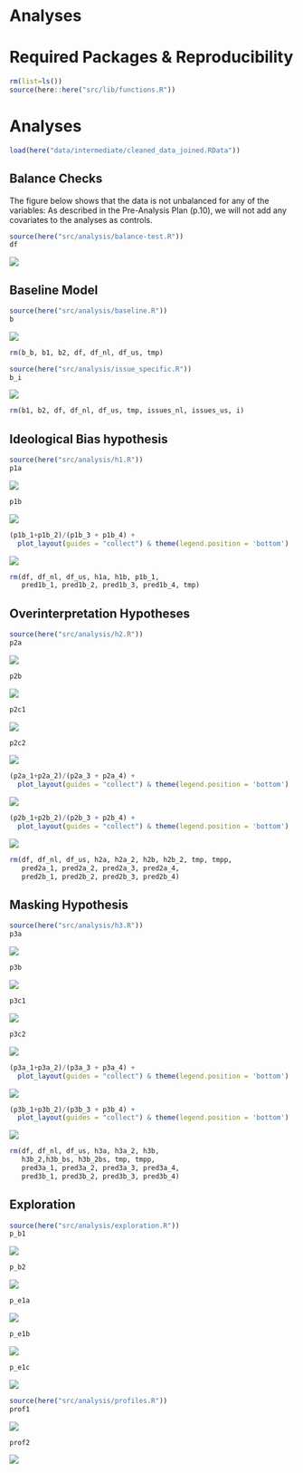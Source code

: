 Analyses
================

# Required Packages & Reproducibility

``` r
rm(list=ls())
source(here::here("src/lib/functions.R"))
```

# Analyses

``` r
load(here("data/intermediate/cleaned_data_joined.RData"))
```

## Balance Checks

The figure below shows that the data is not unbalanced for any of the
variables: As described in the Pre-Analysis Plan (p.10), we will not add
any covariates to the analyses as controls.

``` r
source(here("src/analysis/balance-test.R"))
df
```

<img src="../../report/figures/balance-checks-1.png" style="display: block; margin: auto;" />

## Baseline Model

``` r
source(here("src/analysis/baseline.R"))
b
```

<img src="../../report/figures/baseline-1.png" style="display: block; margin: auto;" />

``` r
rm(b_b, b1, b2, df, df_nl, df_us, tmp)
```

``` r
source(here("src/analysis/issue_specific.R"))
b_i
```

<img src="../../report/figures/issues-1.png" style="display: block; margin: auto;" />

``` r
rm(b1, b2, df, df_nl, df_us, tmp, issues_nl, issues_us, i)
```

## Ideological Bias hypothesis

``` r
source(here("src/analysis/h1.R"))
p1a
```

<img src="../../report/figures/h1-1.png" style="display: block; margin: auto;" />

``` r
p1b
```

<img src="../../report/figures/h1-2.png" style="display: block; margin: auto;" />

``` r
(p1b_1+p1b_2)/(p1b_3 + p1b_4) + 
  plot_layout(guides = "collect") & theme(legend.position = 'bottom')
```

<img src="../../report/figures/h1-3.png" style="display: block; margin: auto;" />

``` r
rm(df, df_nl, df_us, h1a, h1b, p1b_1, 
   pred1b_1, pred1b_2, pred1b_3, pred1b_4, tmp)
```

## Overinterpretation Hypotheses

``` r
source(here("src/analysis/h2.R"))
p2a
```

<img src="../../report/figures/h2-1.png" style="display: block; margin: auto;" />

``` r
p2b
```

<img src="../../report/figures/h2-2.png" style="display: block; margin: auto;" />

``` r
p2c1
```

<img src="../../report/figures/h2-3.png" style="display: block; margin: auto;" />

``` r
p2c2
```

<img src="../../report/figures/h2-4.png" style="display: block; margin: auto;" />

``` r
(p2a_1+p2a_2)/(p2a_3 + p2a_4) + 
  plot_layout(guides = "collect") & theme(legend.position = 'bottom')
```

<img src="../../report/figures/h2-5.png" style="display: block; margin: auto;" />

``` r
(p2b_1+p2b_2)/(p2b_3 + p2b_4) + 
  plot_layout(guides = "collect") & theme(legend.position = 'bottom')
```

<img src="../../report/figures/h2-6.png" style="display: block; margin: auto;" />

``` r
rm(df, df_nl, df_us, h2a, h2a_2, h2b, h2b_2, tmp, tmpp,
   pred2a_1, pred2a_2, pred2a_3, pred2a_4, 
   pred2b_1, pred2b_2, pred2b_3, pred2b_4)
```

## Masking Hypothesis

``` r
source(here("src/analysis/h3.R"))
p3a
```

<img src="../../report/figures/h3-1.png" style="display: block; margin: auto;" />

``` r
p3b
```

<img src="../../report/figures/h3-2.png" style="display: block; margin: auto;" />

``` r
p3c1
```

<img src="../../report/figures/h3-3.png" style="display: block; margin: auto;" />

``` r
p3c2
```

<img src="../../report/figures/h3-4.png" style="display: block; margin: auto;" />

``` r
(p3a_1+p3a_2)/(p3a_3 + p3a_4) + 
  plot_layout(guides = "collect") & theme(legend.position = 'bottom')
```

<img src="../../report/figures/h3-5.png" style="display: block; margin: auto;" />

``` r
(p3b_1+p3b_2)/(p3b_3 + p3b_4) + 
  plot_layout(guides = "collect") & theme(legend.position = 'bottom')
```

<img src="../../report/figures/h3-6.png" style="display: block; margin: auto;" />

``` r
rm(df, df_nl, df_us, h3a, h3a_2, h3b, 
   h3b_2,h3b_bs, h3b_2bs, tmp, tmpp,
   pred3a_1, pred3a_2, pred3a_3, pred3a_4, 
   pred3b_1, pred3b_2, pred3b_3, pred3b_4)
```

## Exploration

``` r
source(here("src/analysis/exploration.R"))
p_b1
```

<img src="../../report/figures/exploration-1.png" style="display: block; margin: auto;" />

``` r
p_b2
```

<img src="../../report/figures/exploration-2.png" style="display: block; margin: auto;" />

``` r
p_e1a
```

<img src="../../report/figures/exploration-3.png" style="display: block; margin: auto;" />

``` r
p_e1b
```

<img src="../../report/figures/exploration-4.png" style="display: block; margin: auto;" />

``` r
p_e1c
```

<img src="../../report/figures/exploration-5.png" style="display: block; margin: auto;" />

``` r
source(here("src/analysis/profiles.R"))
prof1 
```

<img src="../../report/figures/explore-profiles-1.png" style="display: block; margin: auto;" />

``` r
prof2
```

<img src="../../report/figures/explore-profiles-2.png" style="display: block; margin: auto;" />
